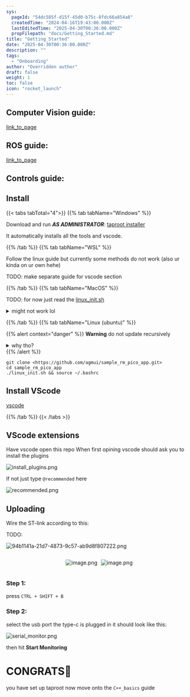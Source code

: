 ```yaml
---
sys:
  pageId: "54dc585f-d15f-45d0-b75c-8fdc66a854a8"
  createdTime: "2024-04-16T19:43:00.000Z"
  lastEditedTime: "2025-04-30T00:36:00.000Z"
  propFilepath: "docs/Getting_Started.md"
title: "Getting_Started"
date: "2025-04-30T00:36:00.000Z"
description: ""
tags:
  - "Onboarding"
author: "Overridden author"
draft: false
weight: 1
toc: false
icon: "rocket_launch"
---
```


## Computer Vision guide:

[link_to_page](86d45bc0-388b-4d26-8848-44f255f73d0e)

## ROS guide:

[link_to_page](3c76c1de-ec8f-46d6-8b0a-294005edc2d5)

## Controls guide:

## Install

{{< tabs tabTotal="4">}}
{{% tab tabName="Windows" %}}

Download and run _**AS ADMINISTRATOR**_: [taproot installer](https://github.com/Thornbots/TeachingFreshies/releases/tag/1.0)

It automatically installs all the tools and vscode.

{{% /tab %}}
{{% tab tabName="WSL" %}}

Follow the linux guide but currently some methods do not work (also ur kinda on ur own hehe)

TODO: make separate guide for vscode section

{{% /tab %}}
{{% tab tabName="MacOS" %}}

TODO: for now just read the [linux_init.sh](https://github.com/agmui/sample_rm_pico_app/blob/main/linux_init.sh)

<details>
<summary>might not work lol</summary>

`brew install libusb pkg-config`

Next install: [vscode](https://code.visualstudio.com/Download)

</details>

{{% /tab %}}
{{% tab tabName="Linux (ubuntu)" %}}

{{% alert context="danger" %}}
**Warning** do not update recursively
<details>
<summary>why tho?</summary>
There are some submodules that may go on for a while (like tinyusb) and I highly
recommend you don't need to get them.
If you want to see what submodules I update just look in `linux_init.sh`
</details>
{{% /alert %}}

```shell
git clone <https://github.com/agmui/sample_rm_pico_app.git>
cd sample_rm_pico_app
./linux_init.sh && source ~/.bashrc
```

## Install VScode

[vscode](https://code.visualstudio.com/Download)

{{% /tab %}}
{{< /tabs >}}

## VScode extensions

Have vscode open this repo
When first opining vscode should ask you to install the plugins

![install_plugins.png](https://prod-files-secure.s3.us-west-2.amazonaws.com/d518164a-d88e-44d1-a4ee-3adb3bd8bce0/89bd30f0-1825-4e77-867b-0a41ce370880/install_plugins.png?X-Amz-Algorithm=AWS4-HMAC-SHA256&X-Amz-Content-Sha256=UNSIGNED-PAYLOAD&X-Amz-Credential=ASIAZI2LB466Z323WC2P%2F20250705%2Fus-west-2%2Fs3%2Faws4_request&X-Amz-Date=20250705T033756Z&X-Amz-Expires=3600&X-Amz-Security-Token=IQoJb3JpZ2luX2VjEDIaCXVzLXdlc3QtMiJHMEUCIHisRFplTMLa89nFrH7pRfDYg0Ef6Nps8y%2Bk3SaRAwKCAiEAzpbDYfDRTdW%2Ba2nJUJXLGNUNecachP4JZ8wyKImYaRoq%2FwMIOxAAGgw2Mzc0MjMxODM4MDUiDKeY3sckDxDt3SuvRSrcA3Xgn5Zht63xSKwDI27iF8k%2F4W0GAM%2BDsRkrzd3f%2B7xEWzDEZH32t7UMTTd%2BbCMSmLHLJcbhYBG6zBk%2F742%2F9VkiWb2dNY09XlFUNdAAu2PKHB47NoyhyWxv2htAAsulAh2vaXEN0nxTMUWWOSBtl6W%2FYNtSVqQUXhM2lUVoK%2BUMdfa05LJjPerkMBU%2Fn5e8YWvJlDzbjSLEmysxb4OF3f0AhFxWbb7M4ZDSjQvX5ckAlzKskzOxgmUqjLg2Dh7Gs%2BO%2FFB03DM3VwKHceGge3FVEEuLiKhEQieSU2sIpEZ%2FnwwV%2BiV1nvNux0VsGbL9RvTlfGYKPu8J%2FtHuBRkgGRI0kUctMiAAWRWN4msJAPMMB3l1wPWCpX9f%2FeeNiNdt%2FTxPNJWIyoU1EM3zf4VkS3lQZ5uBKG24rGpeacXWcf7GJnKEcwnmz2LFOyJWPgsGzd%2FLIqQIjnIpxwDiONXqWJu7hJhCORdc60mplEmdDSM2HjpKYi7onu%2FeAjdX5obPl88irvIm0wu7xK9iihoq58qPblHCohj1zTa27iPCgYCawUBm4bxvYDX9XDU5o1TfWSICq5ZJ%2BrVvkZEZPP2l0mwaOsgaw3pLvzOhGPYmo7u81TFs%2FTxG0RxXXTswdMLqKosMGOqUBT9%2BBxUInwD%2FKaZPn%2BEFBD%2B6haWUvzoTmcxye7U6Ruy6tl816sJwYtwQAklxmEa1I8eo0Nm6x59iEpY8vGgkVnYZlD0Ap7fDg7vUH7DDIir86G1KmQTITusK19fiDOVKOyduNZ7Aqdht8ILnHhSKTYQnMufgjp1HfDN1lMpAB30nPTDyVEBXl80oGiI%2Fgmttnh8QCvffpvdMlf50zPmhM%2BZKmTXAA&X-Amz-Signature=0b4adb440b5dbcc492356838d7e620b4fec35a57fdb316a7bcbf398b2c47b4e8&X-Amz-SignedHeaders=host&x-amz-checksum-mode=ENABLED&x-id=GetObject)

If not just type `@recommended` here  

![recommended.png](https://prod-files-secure.s3.us-west-2.amazonaws.com/d518164a-d88e-44d1-a4ee-3adb3bd8bce0/61e661e9-5d85-4dfc-be0d-8d2097a5e793/recommended.png?X-Amz-Algorithm=AWS4-HMAC-SHA256&X-Amz-Content-Sha256=UNSIGNED-PAYLOAD&X-Amz-Credential=ASIAZI2LB466Z323WC2P%2F20250705%2Fus-west-2%2Fs3%2Faws4_request&X-Amz-Date=20250705T033756Z&X-Amz-Expires=3600&X-Amz-Security-Token=IQoJb3JpZ2luX2VjEDIaCXVzLXdlc3QtMiJHMEUCIHisRFplTMLa89nFrH7pRfDYg0Ef6Nps8y%2Bk3SaRAwKCAiEAzpbDYfDRTdW%2Ba2nJUJXLGNUNecachP4JZ8wyKImYaRoq%2FwMIOxAAGgw2Mzc0MjMxODM4MDUiDKeY3sckDxDt3SuvRSrcA3Xgn5Zht63xSKwDI27iF8k%2F4W0GAM%2BDsRkrzd3f%2B7xEWzDEZH32t7UMTTd%2BbCMSmLHLJcbhYBG6zBk%2F742%2F9VkiWb2dNY09XlFUNdAAu2PKHB47NoyhyWxv2htAAsulAh2vaXEN0nxTMUWWOSBtl6W%2FYNtSVqQUXhM2lUVoK%2BUMdfa05LJjPerkMBU%2Fn5e8YWvJlDzbjSLEmysxb4OF3f0AhFxWbb7M4ZDSjQvX5ckAlzKskzOxgmUqjLg2Dh7Gs%2BO%2FFB03DM3VwKHceGge3FVEEuLiKhEQieSU2sIpEZ%2FnwwV%2BiV1nvNux0VsGbL9RvTlfGYKPu8J%2FtHuBRkgGRI0kUctMiAAWRWN4msJAPMMB3l1wPWCpX9f%2FeeNiNdt%2FTxPNJWIyoU1EM3zf4VkS3lQZ5uBKG24rGpeacXWcf7GJnKEcwnmz2LFOyJWPgsGzd%2FLIqQIjnIpxwDiONXqWJu7hJhCORdc60mplEmdDSM2HjpKYi7onu%2FeAjdX5obPl88irvIm0wu7xK9iihoq58qPblHCohj1zTa27iPCgYCawUBm4bxvYDX9XDU5o1TfWSICq5ZJ%2BrVvkZEZPP2l0mwaOsgaw3pLvzOhGPYmo7u81TFs%2FTxG0RxXXTswdMLqKosMGOqUBT9%2BBxUInwD%2FKaZPn%2BEFBD%2B6haWUvzoTmcxye7U6Ruy6tl816sJwYtwQAklxmEa1I8eo0Nm6x59iEpY8vGgkVnYZlD0Ap7fDg7vUH7DDIir86G1KmQTITusK19fiDOVKOyduNZ7Aqdht8ILnHhSKTYQnMufgjp1HfDN1lMpAB30nPTDyVEBXl80oGiI%2Fgmttnh8QCvffpvdMlf50zPmhM%2BZKmTXAA&X-Amz-Signature=665d3cf9da1a95a376a6c0dad539a6f4f2795db417355d5469994303cc43838f&X-Amz-SignedHeaders=host&x-amz-checksum-mode=ENABLED&x-id=GetObject)

## Uploading

Wire the ST-link according to this:

TODO:

![94b1141a-21d7-4873-9c57-ab9d8f807222.png](https://prod-files-secure.s3.us-west-2.amazonaws.com/d518164a-d88e-44d1-a4ee-3adb3bd8bce0/e5fad17d-ab82-4300-9f4c-505ab4b1202c/94b1141a-21d7-4873-9c57-ab9d8f807222.png?X-Amz-Algorithm=AWS4-HMAC-SHA256&X-Amz-Content-Sha256=UNSIGNED-PAYLOAD&X-Amz-Credential=ASIAZI2LB466Z323WC2P%2F20250705%2Fus-west-2%2Fs3%2Faws4_request&X-Amz-Date=20250705T033756Z&X-Amz-Expires=3600&X-Amz-Security-Token=IQoJb3JpZ2luX2VjEDIaCXVzLXdlc3QtMiJHMEUCIHisRFplTMLa89nFrH7pRfDYg0Ef6Nps8y%2Bk3SaRAwKCAiEAzpbDYfDRTdW%2Ba2nJUJXLGNUNecachP4JZ8wyKImYaRoq%2FwMIOxAAGgw2Mzc0MjMxODM4MDUiDKeY3sckDxDt3SuvRSrcA3Xgn5Zht63xSKwDI27iF8k%2F4W0GAM%2BDsRkrzd3f%2B7xEWzDEZH32t7UMTTd%2BbCMSmLHLJcbhYBG6zBk%2F742%2F9VkiWb2dNY09XlFUNdAAu2PKHB47NoyhyWxv2htAAsulAh2vaXEN0nxTMUWWOSBtl6W%2FYNtSVqQUXhM2lUVoK%2BUMdfa05LJjPerkMBU%2Fn5e8YWvJlDzbjSLEmysxb4OF3f0AhFxWbb7M4ZDSjQvX5ckAlzKskzOxgmUqjLg2Dh7Gs%2BO%2FFB03DM3VwKHceGge3FVEEuLiKhEQieSU2sIpEZ%2FnwwV%2BiV1nvNux0VsGbL9RvTlfGYKPu8J%2FtHuBRkgGRI0kUctMiAAWRWN4msJAPMMB3l1wPWCpX9f%2FeeNiNdt%2FTxPNJWIyoU1EM3zf4VkS3lQZ5uBKG24rGpeacXWcf7GJnKEcwnmz2LFOyJWPgsGzd%2FLIqQIjnIpxwDiONXqWJu7hJhCORdc60mplEmdDSM2HjpKYi7onu%2FeAjdX5obPl88irvIm0wu7xK9iihoq58qPblHCohj1zTa27iPCgYCawUBm4bxvYDX9XDU5o1TfWSICq5ZJ%2BrVvkZEZPP2l0mwaOsgaw3pLvzOhGPYmo7u81TFs%2FTxG0RxXXTswdMLqKosMGOqUBT9%2BBxUInwD%2FKaZPn%2BEFBD%2B6haWUvzoTmcxye7U6Ruy6tl816sJwYtwQAklxmEa1I8eo0Nm6x59iEpY8vGgkVnYZlD0Ap7fDg7vUH7DDIir86G1KmQTITusK19fiDOVKOyduNZ7Aqdht8ILnHhSKTYQnMufgjp1HfDN1lMpAB30nPTDyVEBXl80oGiI%2Fgmttnh8QCvffpvdMlf50zPmhM%2BZKmTXAA&X-Amz-Signature=b3b121ae8e7fe736fad16352f827659acc6859610d266fbde8fbab12a7c29d1f&X-Amz-SignedHeaders=host&x-amz-checksum-mode=ENABLED&x-id=GetObject)

<div style="display: flex;flex-direction: row; column-gap:10px; max-width: 630px;justify-content: center;">
<div>

![image.png](https://prod-files-secure.s3.us-west-2.amazonaws.com/d518164a-d88e-44d1-a4ee-3adb3bd8bce0/210ecb78-1116-4d7b-b9b7-2292f66fa2c2/image.png?X-Amz-Algorithm=AWS4-HMAC-SHA256&X-Amz-Content-Sha256=UNSIGNED-PAYLOAD&X-Amz-Credential=ASIAZI2LB466RR33TCUC%2F20250705%2Fus-west-2%2Fs3%2Faws4_request&X-Amz-Date=20250705T033800Z&X-Amz-Expires=3600&X-Amz-Security-Token=IQoJb3JpZ2luX2VjEDIaCXVzLXdlc3QtMiJIMEYCIQDJ4R7F6m7KehfgBf7zSY7trsFz8HYtIhoteYbNgl197gIhAPuQwUvDDagpm%2By7uUmh4msrlYrw6EePNmDIjyml%2B5uLKv8DCDsQABoMNjM3NDIzMTgzODA1IgwAyFmeWqyqpuSN9%2Bcq3AN81%2F73OhwXV4FFeziWE%2BAhw2iNepV%2FElWE4Y55OT5kJFfhb0LG9ebR%2BFhh%2FyJUOzJkIeqoSbMAHrJ8lVZQiQvUleNEj9vcgtXwjHLe7ZI3NlxpWisGKdEi4NI2EfHvnSxY2hX4nPwNFNHBkAZeBfoYJRAQLOa7bMSzNPggjA1CFcrkAUY0TkGm8%2BHlnNAWer8w1EjR0toD1dsRyHm442sVuyi%2Fh%2B12MX5udev3d9TYw8y%2BJEFdVb9amN2KmXYGVDGHG8U0jzeL%2BY%2BCLjp0xXBzy3HeAyiobQK4H7C1ScYxwPCTQ4FW3B711qrxbxlAcxa%2F%2Fq6AiCVb3CbAPpicTvGwv0gxsQiAeyob7P8%2FQWgMF0%2Bcln9J0HmH%2BT5TSFXEgnx74q73lZxIvBLnD1NfNBCvZzCP41WjcCwAnivPF2tyD47aD9oL3W4glMh2dWix4wfx4%2FqzCwLpkRyvMeYg%2FgC5fIuRt%2FrImsZZy830uFSDm6lynul3DBRtYPSQcySLfmEHdXOr4lCediIOmG1H%2FlK8dlb5E45so2RqLolYG56WFtvc22EAEz61cCJz0Ze1krkV2K%2FWdfQn21iW70QDZyM9AnBVgB96iBLGTbeHBd0XPdJLTX5JP50tNqAD7DDPjaLDBjqkAYgpWwoELbj0gf%2FqjyTAu7RftOTnUgIxLCXu9tCgxUpr4B9%2Fts6gKYu0IuodjGJKpx0RjqJr9xSXwPefKtzJ1KJX%2FXvjrAIRJpCwNHjxyiYw%2FTG0XKELy5UbICKN83gpcGHZqWU9bekNn7OYubHYrbSns5KnULUrfCbNeu1SHf4TIik%2Fb438JxU75%2FAWvE%2Fr%2FdssT%2Ba2KPNFebG4Cm%2FB6fcyLU%2FA&X-Amz-Signature=2745569fb826ea4e7c761ad5882caaa990b730abee7ccfd7c8b10301185ba9c4&X-Amz-SignedHeaders=host&x-amz-checksum-mode=ENABLED&x-id=GetObject)

</div>
<div>

![image.png](https://prod-files-secure.s3.us-west-2.amazonaws.com/d518164a-d88e-44d1-a4ee-3adb3bd8bce0/33a0fd0f-8ca6-4a86-8e09-26e95ded1fff/image.png?X-Amz-Algorithm=AWS4-HMAC-SHA256&X-Amz-Content-Sha256=UNSIGNED-PAYLOAD&X-Amz-Credential=ASIAZI2LB46666DBUC7W%2F20250705%2Fus-west-2%2Fs3%2Faws4_request&X-Amz-Date=20250705T033801Z&X-Amz-Expires=3600&X-Amz-Security-Token=IQoJb3JpZ2luX2VjEDIaCXVzLXdlc3QtMiJIMEYCIQDBjbAu%2B7%2FWpN54HFYjQtFGR%2F6nFJhFG4nRMJPnYOUQ4QIhANey2bB0joPbj9kaoj7qL2iyPqsbarq%2BvCVJx1jyqm%2F0Kv8DCDsQABoMNjM3NDIzMTgzODA1IgyQoqhAaMO%2F52PUXEYq3AOWeomGVQw%2FjsTIl%2BP%2BaLykm27ajnvmI1sdifMH9Peor3USMeQSnycONqiU%2FhvGuepQjkIHTPBnmC3Ie0NgCwzmg0dGnqIZFz3xhvgkbsDBSLf0nhF2qgmveAcudCQL%2Bd%2FZuMPxJa8AetPRCrIp8cNqkEwcl2TOxagS2C0x0XhyIYTvw%2B%2FG%2BT%2F5w9fKJTjbUOF0LWLYrhY4BVCed5rPNwUCq2yIqZ3i1IfagZHyO2nsTtP3TjEa9zs2PJ26KnmVtDfaSsL%2F7kJ2izGdNnfsmHGNxmevgX0NrWFMSNErHx0mG%2BLh7av4kC3hW7WBlFtd2moA7L2jilYABq1GP3QQxCBbUPWaPB%2BrbRbEbv7yhO%2FrS%2F8YzuL2gBNc00PnPgV4DEyFzz7yITx%2BS4e6GQBRNvq9GJjyuet0fYYfdvKE7HTkwqbvzh973mFP%2FFXu1AgTYY%2FXobg5N4flsT2XrX81Y2yx%2FTMdZ0pcrlYY2GnHfMA4Xz5XoFqkNTd96MbjSaHIBFNqle%2BrhcYP8X3Oq0XO18a2fcfPrbSGLDuJ7fRsQVeGs1WKaDUJF09Br5YWlzeHzoHqs%2Fh%2B8pSE2B6%2BV38fxf48c%2FQNT2mvv6PPx%2BrjZIj3GAfZd8jxIM0lLCGBjjC3jaLDBjqkARtN20hOxpPIqnvImqv%2BD3HNW%2Bv9ESKaI6GKTqFprPgi1O3U56rGLyb%2BPNDTdlyAXo5tZUWhHKHeMEXPxrHp95lA9TNwd3vX8VgiWooa2BzcWA08jOX0IYGms8xKqS%2FUIiEgW3MQLip%2FQc9UvgEFib6LQQl9D5LZd1CnjaMzB0PcYWLjrn5%2BJR2QsM384tEoryR%2Bu3iHH7sq5QWdmtkCqwb%2FAA34&X-Amz-Signature=94bfd20be29d0f98270f72470d105ed7a46dfa557559e7ec3263a113db5def23&X-Amz-SignedHeaders=host&x-amz-checksum-mode=ENABLED&x-id=GetObject)

</div>
</div>

### Step 1:

press `CTRL + SHIFT + B`

### Step 2:

select the usb port the type-c is plugged in it should look like this:

![serial_monitor.png](https://prod-files-secure.s3.us-west-2.amazonaws.com/d518164a-d88e-44d1-a4ee-3adb3bd8bce0/f03f4774-05d4-4393-b6a0-d5efb6d315ab/serial_monitor.png?X-Amz-Algorithm=AWS4-HMAC-SHA256&X-Amz-Content-Sha256=UNSIGNED-PAYLOAD&X-Amz-Credential=ASIAZI2LB466Z323WC2P%2F20250705%2Fus-west-2%2Fs3%2Faws4_request&X-Amz-Date=20250705T033756Z&X-Amz-Expires=3600&X-Amz-Security-Token=IQoJb3JpZ2luX2VjEDIaCXVzLXdlc3QtMiJHMEUCIHisRFplTMLa89nFrH7pRfDYg0Ef6Nps8y%2Bk3SaRAwKCAiEAzpbDYfDRTdW%2Ba2nJUJXLGNUNecachP4JZ8wyKImYaRoq%2FwMIOxAAGgw2Mzc0MjMxODM4MDUiDKeY3sckDxDt3SuvRSrcA3Xgn5Zht63xSKwDI27iF8k%2F4W0GAM%2BDsRkrzd3f%2B7xEWzDEZH32t7UMTTd%2BbCMSmLHLJcbhYBG6zBk%2F742%2F9VkiWb2dNY09XlFUNdAAu2PKHB47NoyhyWxv2htAAsulAh2vaXEN0nxTMUWWOSBtl6W%2FYNtSVqQUXhM2lUVoK%2BUMdfa05LJjPerkMBU%2Fn5e8YWvJlDzbjSLEmysxb4OF3f0AhFxWbb7M4ZDSjQvX5ckAlzKskzOxgmUqjLg2Dh7Gs%2BO%2FFB03DM3VwKHceGge3FVEEuLiKhEQieSU2sIpEZ%2FnwwV%2BiV1nvNux0VsGbL9RvTlfGYKPu8J%2FtHuBRkgGRI0kUctMiAAWRWN4msJAPMMB3l1wPWCpX9f%2FeeNiNdt%2FTxPNJWIyoU1EM3zf4VkS3lQZ5uBKG24rGpeacXWcf7GJnKEcwnmz2LFOyJWPgsGzd%2FLIqQIjnIpxwDiONXqWJu7hJhCORdc60mplEmdDSM2HjpKYi7onu%2FeAjdX5obPl88irvIm0wu7xK9iihoq58qPblHCohj1zTa27iPCgYCawUBm4bxvYDX9XDU5o1TfWSICq5ZJ%2BrVvkZEZPP2l0mwaOsgaw3pLvzOhGPYmo7u81TFs%2FTxG0RxXXTswdMLqKosMGOqUBT9%2BBxUInwD%2FKaZPn%2BEFBD%2B6haWUvzoTmcxye7U6Ruy6tl816sJwYtwQAklxmEa1I8eo0Nm6x59iEpY8vGgkVnYZlD0Ap7fDg7vUH7DDIir86G1KmQTITusK19fiDOVKOyduNZ7Aqdht8ILnHhSKTYQnMufgjp1HfDN1lMpAB30nPTDyVEBXl80oGiI%2Fgmttnh8QCvffpvdMlf50zPmhM%2BZKmTXAA&X-Amz-Signature=80d84ab19f69caf64d543db7a59482afcc334897e8501e9c876b116a47d67fa8&X-Amz-SignedHeaders=host&x-amz-checksum-mode=ENABLED&x-id=GetObject)

then hit **Start Monitoring**

# CONGRATS🎉

you have set up taproot now move onto the `C++_basics` guide
